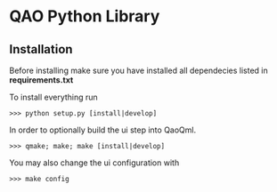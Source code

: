 # QAO Python Library

## Installation

Before installing make sure you have installed all dependecies listed in **requirements.txt**

To install everything run

    >>> python setup.py [install|develop]
    
In order to optionally build the ui step into QaoQml.

    >>> qmake; make; make [install|develop]

You may also change the ui configuration with

    >>> make config
